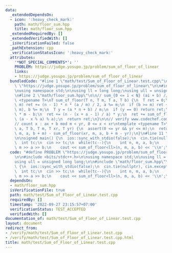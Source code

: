 ```yaml
---
data:
  _extendedDependsOn:
  - icon: ':heavy_check_mark:'
    path: math/floor_sum.hpp
    title: math/floor_sum.hpp
  _extendedRequiredBy: []
  _extendedVerifiedWith: []
  _isVerificationFailed: false
  _pathExtension: cpp
  _verificationStatusIcon: ':heavy_check_mark:'
  attributes:
    '*NOT_SPECIAL_COMMENTS*': ''
    PROBLEM: https://judge.yosupo.jp/problem/sum_of_floor_of_linear
    links:
    - https://judge.yosupo.jp/problem/sum_of_floor_of_linear
  bundledCode: "#line 1 \"math/test/Sum_of_Floor_of_Linear.test.cpp\"\n#define PROBLEM\
    \ \"https://judge.yosupo.jp/problem/sum_of_floor_of_linear\"\n\n#include <bits/stdc++.h>\n\
    \nusing namespace std;\n\nusing ll = long long;\nusing ull = unsigned long long;\n\
    \n#line 2 \"math/floor_sum.hpp\"\n\n// sum_{0 <= i < N} (ai + b) // m\ntemplate\
    \ <typename T>\nT sum_of_floor(T n, T m, T a, T b) {\n  T ret = 0;\n  if (a >=\
    \ m) ret += (n - 1) * n * (a / m) / 2, a %= m;\n  if (b >= m) ret += n * (b /\
    \ m), b %= m;\n  T y = (a * n + b) / m;\n  if (y == 0) return ret;\n  T x = y\
    \ * m - b;\n  ret += (n - (x + a - 1) / a) * y;\n  ret += sum_of_floor(y, a, m,\
    \ (a - x % a) % a);\n  return ret;\n}\n\n// verify www.codechef.com/viewsolution/36222026\n\
    // count x : ax + b mod m < yr, 0 <= x < xr\ntemplate <typename T>\nT mod_affine_range_counting(T\
    \ a, T b, T m, T xr, T yr) {\n  assert(0 <= yr && yr <= m);\n  return sum_of_floor(xr,\
    \ m, a, b + m) - sum_of_floor(xr, m, a, b + m - yr);\n}\n#line 11 \"math/test/Sum_of_Floor_of_Linear.test.cpp\"\
    \n\nsigned main() {\n  ios::sync_with_stdio(false);\n  cin.tie(nullptr), cin.exceptions(cin.failbit);\n\
    \  int tc;\n  cin >> tc;\n  while(tc--){\n    int n, m, a, b;\n    cin >> n >>\
    \ m >> a >> b;\n    cout << sum_of_floor<ll>(n, m, a, b) << '\\n';\n  }\n}\n"
  code: "#define PROBLEM \"https://judge.yosupo.jp/problem/sum_of_floor_of_linear\"\
    \n\n#include <bits/stdc++.h>\n\nusing namespace std;\n\nusing ll = long long;\n\
    using ull = unsigned long long;\n\n#include \"math/floor_sum.hpp\"\n\nsigned main()\
    \ {\n  ios::sync_with_stdio(false);\n  cin.tie(nullptr), cin.exceptions(cin.failbit);\n\
    \  int tc;\n  cin >> tc;\n  while(tc--){\n    int n, m, a, b;\n    cin >> n >>\
    \ m >> a >> b;\n    cout << sum_of_floor<ll>(n, m, a, b) << '\\n';\n  }\n}"
  dependsOn:
  - math/floor_sum.hpp
  isVerificationFile: true
  path: math/test/Sum_of_Floor_of_Linear.test.cpp
  requiredBy: []
  timestamp: '2022-09-27 23:15:57+07:00'
  verificationStatus: TEST_ACCEPTED
  verifiedWith: []
documentation_of: math/test/Sum_of_Floor_of_Linear.test.cpp
layout: document
redirect_from:
- /verify/math/test/Sum_of_Floor_of_Linear.test.cpp
- /verify/math/test/Sum_of_Floor_of_Linear.test.cpp.html
title: math/test/Sum_of_Floor_of_Linear.test.cpp
---
```

